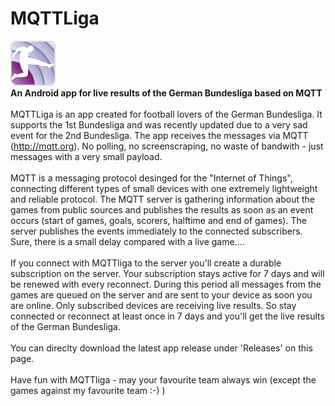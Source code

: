 # MQTTLiga
![Logo](/app/src/main/res/drawable-hdpi/ic_launcher.png?raw=true "MQTTLiga")
<br>
<b>An Android app for live results of the German Bundesliga based on MQTT</b>
<br><br>
MQTTLiga is an app created for football lovers of the German Bundesliga. It supports the 1st Bundesliga and was recently
updated due to a very sad event for the 2nd Bundesliga.
The app receives the messages via MQTT (http://mqtt.org). No polling, no screenscraping, no waste of bandwith - just messages
with a very small payload.
<br><br>
MQTT is a messaging protocol desinged for the "Internet of Things", connecting different types of small devices
with one extremely lightweight and reliable protocol.
The MQTT server is gathering information about the games from public sources and publishes the results as soon as
an event occurs (start of games, goals, scorers, halftime and end of games). The server publishes the events immediately to the
connected subscribers. Sure, there is a small delay compared with a live game....
<br><br>
If you connect with MQTTliga to the server you'll create a durable subscription on the server. Your subscription
stays active for 7 days and will be renewed with every reconnect. During this period all messages from the games
are queued on the server and are sent to your device as soon you are online.
Only subscribed devices are receiving live results. So stay connected or reconnect at least once in 7 days and you'll
get the live results of the German Bundesliga.
<br><br>
You can direclty download the latest app release under 'Releases' on this page.
<br><br>
Have fun with MQTTliga - may your favourite team always win (except the games against my favourite team :-) )

